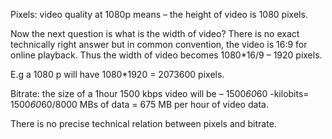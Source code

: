 Pixels:
video quality at 1080p means – the height of video is 1080 pixels.

Now the next question is what is the width of video? There is no exact technically right answer but in common convention, the video is 16:9 for online playback. Thus the width of video becomes 1080*16/9 – 1920 pixels.

E.g a 1080 p will have 1080*1920 = 2073600 pixels.

Bitrate:
the size of a 1hour 1500 kbps video will be – 1500*60*60 -kilobits= 1500*60*60/8000 MBs of data = 675 MB per hour of video data.

There is no precise technical relation between pixels and bitrate.

